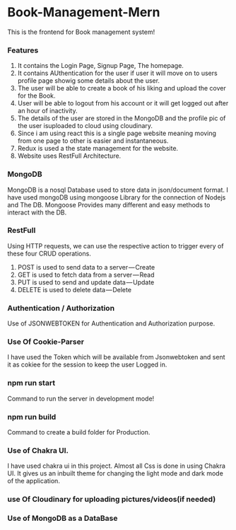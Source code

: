 # Book-Management-Mern
This is the frontend for Book management system!

### Features 
1. It contains the Login Page, Signup Page, The homepage. 
2. It contains AUthentication for the user if user it will move on to users profile page showig some details about the user. 
3. The user will be able to create a book of his liking and upload the cover for the Book. 
4. User will be able to logout from his account or it will get logged out after an hour of inactivity.
5. The details of the user are stored in the MongoDB and the profile pic of the user isuploaded to cloud using cloudinary. 
6. Since i am using react this is a single page website meaning moving from one page to other is easier and instantaneous. 
7. Redux is used a the state management for the website. 
8. Website uses RestFull Architecture.


### MongoDB 
MongoDB is a nosql Database used to store data in json/document format. I have used mongoDB using mongoose Library for the connection of Nodejs and The DB.
Mongoose Provides many different and easy methods to interact with the DB. 


### RestFull
Using HTTP requests, we can use the respective action to trigger every of these four CRUD operations.
1. POST is used to send data to a server — Create
2. GET is used to fetch data from a server — Read
3. PUT is used to send and update data — Update
4. DELETE is used to delete data — Delete

### Authentication / Authorization
Use of JSONWEBTOKEN for Authentication and Authorization purpose.

### Use Of Cookie-Parser
I have used the Token which will be available from Jsonwebtoken and sent it as  cokiee for the session to keep the user Logged in.


### npm run start

Command to run the server in development mode!

### npm run build 

Command to create a build folder for Production.

### Use of Chakra UI. 
I have used chakra ui in this project. Almost all Css is done in using Chakra UI.
It gives us an inbuilt theme for changing the light mode and dark mode of the application. 

### use Of Cloudinary for uploading pictures/videos(if needed) 

### Use of MongoDB as a DataBase
